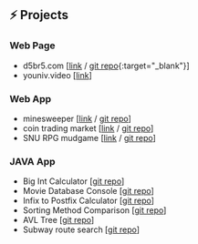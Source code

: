 ## ⚡ Projects

### Web Page

- d5br5.com  [[link](http://d5br5.com) / [git repo](https://github.com/d5br5/d5br5.com){:target="_blank"}]
- youniv.video [[link](http://www.youniv.video)]

### Web App

- minesweeper [[link](https://d5br5.github.io/minesweeper/) / [git repo](https://github.com/d5br5/minesweeper)]
- coin trading market [[link](https://codesandbox.io/s/naughty-browser-5rvjd?file=/src/index.js) / [git repo](https://github.com/d5br5/coindealer.api)]
- SNU RPG mudgame [[link](https://hxj8x.sse.codesandbox.io/) / [git repo](https://github.com/jaecheoljung/mudgame)]

### JAVA App

- Big Int Calculator [[git repo](https://github.com/d5br5/snu_data_structure/tree/main/HW1)]
- Movie Database Console [[git repo](https://github.com/d5br5/snu_data_structure/tree/main/HW2)]
- Infix to Postfix Calculator [[git repo](https://github.com/d5br5/snu_data_structure/tree/main/HW3)]
- Sorting Method Comparison [[git repo](https://github.com/d5br5/snu_data_structure/tree/main/HW4)]
- AVL Tree [[git repo](https://github.com/d5br5/snu_data_structure/tree/main/HW5)]
- Subway route search [[git repo](https://github.com/d5br5/snu_data_structure/tree/main/HW6)]


<!--
**d5br5/d5br5** is a ✨ _special_ ✨ repository because its `README.md` (this file) appears on your GitHub profile.

Here are some ideas to get you started:

- 🔭 I’m currently working on ...
- 🌱 I’m currently learning ...
- 👯 I’m looking to collaborate on ...
- 🤔 I’m looking for help with ...
- 💬 Ask me about ...
- 📫 How to reach me: ...
- 😄 Pronouns: ...
- ⚡ Fun fact: ...
-->
